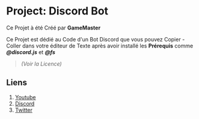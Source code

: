 # Project: Discord Bot 

Ce Projet à été Créé par **GameMaster**

Ce Projet est dédié au Code d'un Bot Discord que vous pouvez Copier - Coller dans votre éditeur de Texte 
après avoir installé les **Prérequis** comme ***@discord.js*** et ***@fs*** 
> *(Voir la Licence)*

## Liens

1. [Youtube](https://www.youtube.com/channel/UCdrPzcwY2ckZBdnh1PelT7g)
2. [Discord](https://discord.gg/Puk38bdK5d)
3. [Twitter](https://twitter.com/GameHDMaster)
